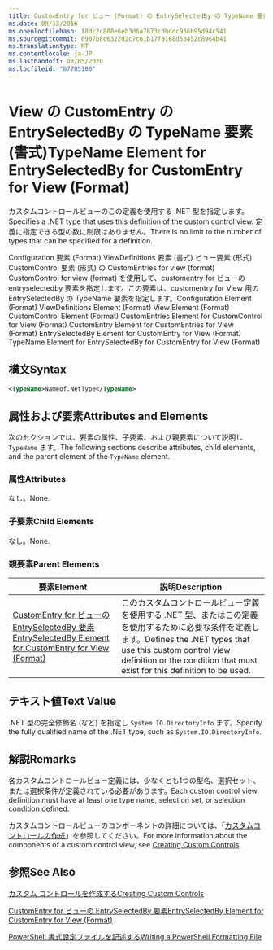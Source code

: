 ```yaml
---
title: CustomEntry for ビュー (Format) の EntrySelectedBy の TypeName 要素Microsoft Docs
ms.date: 09/13/2016
ms.openlocfilehash: f8dc2c808e6eb3d6a7873cdbddc936b95d94c541
ms.sourcegitcommit: 0907b8c6322d2c7c61b17f8168d53452c8964b41
ms.translationtype: MT
ms.contentlocale: ja-JP
ms.lasthandoff: 08/05/2020
ms.locfileid: "87785100"
---
```

# <a name="typename-element-for-entryselectedby-for-customentry-for-view-format"></a><span data-ttu-id="1fdc6-102">View の CustomEntry の EntrySelectedBy の TypeName 要素 (書式)</span><span class="sxs-lookup"><span data-stu-id="1fdc6-102">TypeName Element for EntrySelectedBy for CustomEntry for View (Format)</span></span>

<span data-ttu-id="1fdc6-103">カスタムコントロールビューのこの定義を使用する .NET 型を指定します。</span><span class="sxs-lookup"><span data-stu-id="1fdc6-103">Specifies a .NET type that uses this definition of the custom control view.</span></span> <span data-ttu-id="1fdc6-104">定義に指定できる型の数に制限はありません。</span><span class="sxs-lookup"><span data-stu-id="1fdc6-104">There is no limit to the number of types that can be specified for a definition.</span></span>

<span data-ttu-id="1fdc6-105">Configuration 要素 (Format) ViewDefinitions 要素 (書式) ビュー要素 (形式) CustomControl 要素 (形式) の CustomEntries for view (format) CustomControl for view (format) を使用して、customentry for ビューの entryselectedby 要素を指定します。この要素は、customentry for View 用の EntrySelectedBy の TypeName 要素を指定します。</span><span class="sxs-lookup"><span data-stu-id="1fdc6-105">Configuration Element (Format) ViewDefinitions Element (Format) View Element (Format) CustomControl Element (Format) CustomEntries Element for CustomControl for View (Format) CustomEntry Element for CustomEntries for View (Format) EntrySelectedBy Element for CustomEntry for View (Format) TypeName Element for EntrySelectedBy for CustomEntry for View (Format)</span></span>

## <a name="syntax"></a><span data-ttu-id="1fdc6-106">構文</span><span class="sxs-lookup"><span data-stu-id="1fdc6-106">Syntax</span></span>

```xml
<TypeName>Nameof.NetType</TypeName>
```

## <a name="attributes-and-elements"></a><span data-ttu-id="1fdc6-107">属性および要素</span><span class="sxs-lookup"><span data-stu-id="1fdc6-107">Attributes and Elements</span></span>

<span data-ttu-id="1fdc6-108">次のセクションでは、要素の属性、子要素、および親要素について説明し `TypeName` ます。</span><span class="sxs-lookup"><span data-stu-id="1fdc6-108">The following sections describe attributes, child elements, and the parent element of the `TypeName` element.</span></span>

### <a name="attributes"></a><span data-ttu-id="1fdc6-109">属性</span><span class="sxs-lookup"><span data-stu-id="1fdc6-109">Attributes</span></span>

<span data-ttu-id="1fdc6-110">なし。</span><span class="sxs-lookup"><span data-stu-id="1fdc6-110">None.</span></span>

### <a name="child-elements"></a><span data-ttu-id="1fdc6-111">子要素</span><span class="sxs-lookup"><span data-stu-id="1fdc6-111">Child Elements</span></span>

<span data-ttu-id="1fdc6-112">なし。</span><span class="sxs-lookup"><span data-stu-id="1fdc6-112">None.</span></span>

### <a name="parent-elements"></a><span data-ttu-id="1fdc6-113">親要素</span><span class="sxs-lookup"><span data-stu-id="1fdc6-113">Parent Elements</span></span>

|<span data-ttu-id="1fdc6-114">要素</span><span class="sxs-lookup"><span data-stu-id="1fdc6-114">Element</span></span>|<span data-ttu-id="1fdc6-115">説明</span><span class="sxs-lookup"><span data-stu-id="1fdc6-115">Description</span></span>|
|-------------|-----------------|
|[<span data-ttu-id="1fdc6-116">CustomEntry for ビューの EntrySelectedBy 要素</span><span class="sxs-lookup"><span data-stu-id="1fdc6-116">EntrySelectedBy Element for CustomEntry for View (Format)</span></span>](./entryselectedby-element-for-customentry-for-customcontrol-for-view-format.md)|<span data-ttu-id="1fdc6-117">このカスタムコントロールビュー定義を使用する .NET 型、またはこの定義を使用するために必要な条件を定義します。</span><span class="sxs-lookup"><span data-stu-id="1fdc6-117">Defines the .NET types that use this custom control view definition or the condition that must exist for this definition to be used.</span></span>|

## <a name="text-value"></a><span data-ttu-id="1fdc6-118">テキスト値</span><span class="sxs-lookup"><span data-stu-id="1fdc6-118">Text Value</span></span>

<span data-ttu-id="1fdc6-119">.NET 型の完全修飾名 (など) を指定し `System.IO.DirectoryInfo` ます。</span><span class="sxs-lookup"><span data-stu-id="1fdc6-119">Specify the fully qualified name of the .NET type, such as `System.IO.DirectoryInfo`.</span></span>

## <a name="remarks"></a><span data-ttu-id="1fdc6-120">解説</span><span class="sxs-lookup"><span data-stu-id="1fdc6-120">Remarks</span></span>

<span data-ttu-id="1fdc6-121">各カスタムコントロールビュー定義には、少なくとも1つの型名、選択セット、または選択条件が定義されている必要があります。</span><span class="sxs-lookup"><span data-stu-id="1fdc6-121">Each custom control view definition must have at least one type name, selection set, or selection condition defined.</span></span>

<span data-ttu-id="1fdc6-122">カスタムコントロールビューのコンポーネントの詳細については、「[カスタムコントロールの作成](./creating-custom-controls.md)」を参照してください。</span><span class="sxs-lookup"><span data-stu-id="1fdc6-122">For more information about the components of a custom control view, see [Creating Custom Controls](./creating-custom-controls.md).</span></span>

## <a name="see-also"></a><span data-ttu-id="1fdc6-123">参照</span><span class="sxs-lookup"><span data-stu-id="1fdc6-123">See Also</span></span>

[<span data-ttu-id="1fdc6-124">カスタム コントロールを作成する</span><span class="sxs-lookup"><span data-stu-id="1fdc6-124">Creating Custom Controls</span></span>](./creating-custom-controls.md)

[<span data-ttu-id="1fdc6-125">CustomEntry for ビューの EntrySelectedBy 要素</span><span class="sxs-lookup"><span data-stu-id="1fdc6-125">EntrySelectedBy Element for CustomEntry for View (Format)</span></span>](./entryselectedby-element-for-customentry-for-customcontrol-for-view-format.md)

[<span data-ttu-id="1fdc6-126">PowerShell 書式設定ファイルを記述する</span><span class="sxs-lookup"><span data-stu-id="1fdc6-126">Writing a PowerShell Formatting File</span></span>](./writing-a-powershell-formatting-file.md)
